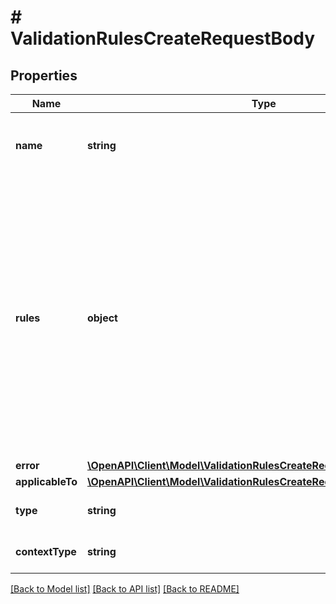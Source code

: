 # # ValidationRulesCreateRequestBody

## Properties

Name | Type | Description | Notes
------------ | ------------- | ------------- | -------------
**name** | **string** | Custom, unique name for set of validation rules. | [optional]
**rules** | **object** | Contains all the rule definitions for the validation rule. It is a set of key value pairs representing the rules and logic between the rules. The keys are numbered consecutively beginning from &#x60;1&#x60;. The values are objects containing the rule conditions. | [optional]
**error** | [**\OpenAPI\Client\Model\ValidationRulesCreateRequestBodyError**](ValidationRulesCreateRequestBodyError.md) |  | [optional]
**applicableTo** | [**\OpenAPI\Client\Model\ValidationRulesCreateRequestBodyApplicableTo**](ValidationRulesCreateRequestBodyApplicableTo.md) |  | [optional]
**type** | **string** | Type of validation rule. | [optional] [default to 'expression']
**contextType** | **string** | Validation rule context type.    | **Context Type** | **Definition** | |:---|:---| | earning_rule.order.paid |  | | earning_rule.custom_event |  | | earning_rule.customer.segment.entered |  | | campaign.discount_coupons |  | | campaign.discount_coupons.discount.apply_to_order |  | | campaign.discount_coupons.discount.apply_to_items |  | | campaign.discount_coupons.discount.apply_to_items_proportionally |  | | campaign.discount_coupons.discount.apply_to_items_proportionally_by_quantity |  | | campaign.discount_coupons.discount.fixed.apply_to_items |  | | campaign.gift_vouchers |  | | campaign.gift_vouchers.gift.apply_to_order |  | | campaign.gift_vouchers.gift.apply_to_items |  | | campaign.referral_program |  | | campaign.referral_program.discount.apply_to_order |  | | campaign.referral_program.discount.apply_to_items |  | | campaign.referral_program.discount.apply_to_items_proportionally |  | | campaign.referral_program.discount.apply_to_items_proportionally_by_quantity |  | | campaign.referral_program.discount.fixed.apply_to_items |  | | campaign.promotion |  | | campaign.promotion.discount.apply_to_order |  | | campaign.promotion.discount.apply_to_items |  | | campaign.promotion.discount.apply_to_items_proportionally |  | | campaign.promotion.discount.apply_to_items_proportionally_by_quantity |  | | campaign.promotion.discount.fixed.apply_to_items |  | | campaign.loyalty_program |  | | voucher.discount_voucher |  | | voucher.discount_voucher.discount.apply_to_order |  | | voucher.discount_voucher.discount.apply_to_items |  | | voucher.discount_voucher.discount.apply_to_items_proportionally |  | | voucher.discount_voucher.discount.apply_to_items_proportionally_by_quantity |  | | voucher.discount_voucher.discount.fixed.apply_to_items |  | | voucher.gift_voucher |  | | voucher.gift_voucher.gift.apply_to_order |  | | voucher.gift_voucher.gift.apply_to_items |  | | voucher.loyalty_card |  | | distribution.custom_event |  | | reward_assignment.pay_with_points |  | | global |  | | [optional] [default to 'global']

[[Back to Model list]](../../README.md#models) [[Back to API list]](../../README.md#endpoints) [[Back to README]](../../README.md)
